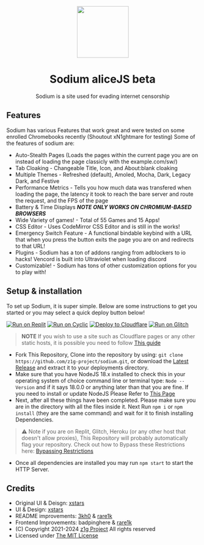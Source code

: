 <div>
  <p align="center">
    <img src="./public/assets/img/logo.svg" height="135" width="135">
  </p>
  <h1 align="center">Sodium aliceJS beta</h1>
  <p align="center">Sodium is a site used for evading internet censorship</p>
</div>

## Features

Sodium has various Features that work great and were tested on some enrolled Chromebooks recently (Shoutout xN1ghtmare for testing)
Some of the features of sodium are:

-   Auto-Stealth Pages (Loads the pages within the current page you are on instead of loading the page classicly with the example.com/sw/)
-   Tab Cloaking - Changeable Title, Icon, and About:blank cloaking
-   Multiple Themes - Refreshed (default), Amoled, Mocha, Dark, Legacy Dark, and Festive
-   Performance Metrics - Tells you how much data was transfered when loading the page, the latency it took to reach the bare server and route the request, and the FPS of the page
-   Battery & Time Displays **_NOTE ONLY WORKS ON CHROMIUM-BASED BROWSERS_**
-   Wide Variety of games! - Total of 55 Games and 15 Apps!
-   CSS Editor - Uses CodeMirror CSS Editor and is still in the works!
-   Emergency Switch Feature - A functional bindable keybind with a URL that when you press the button exits the page you are on and redirects to that URL!
-   Plugins - Sodium has a ton of addons ranging from adblockers to io hacks! Vencord is built into Ultraviolet when loading discord
-   Customizable! - Sodium has tons of other customization options for you to play with!

## Setup & installation

To set up Sodium, it is super simple. Below are some instructions to get you started or you may select a quick deploy button below!

[![Run on Replit](https://raw.githubusercontent.com/BinBashBanana/deploy-buttons/master/buttons/remade/replit.svg)](https://replit.com/github/z1g-project/Sodium)
[![Run on Cyclic](https://raw.githubusercontent.com/BinBashBanana/deploy-buttons/master/buttons/official/cyclic.svg)](https://app.cyclic.sh/api/app/deploy/z1g-project/Sodium)
[![Deploy to Cloudflare](https://raw.githubusercontent.com/z1g-project/terbium/main/static/resources/cflogo.png)](https://github.com/z1g-project/Terbium/wiki/Deploy-to-Cloudflare-Pages)
[![Run on Glitch](https://raw.githubusercontent.com/BinBashBanana/deploy-buttons/master/buttons/official/glitch.svg)](https://glitch.com/edit/#!/import/github/z1g-project/Sodium)

> **NOTE** If you wish to use a site such as Cloudflare pages or any other static hosts, it is possible you need to follow [This guide](static-hosting.md)

-   Fork This Repository, Clone into the repository by using: `git clone https://github.com/z1g-project/sodium.git`, or download the [Latest Release](https://github.com/z1g-project/sodium/releases) and extract it to your deployments directory.
-   Make sure that you have NodeJS 18.x installed to check this in your operating system of choice command line or terminal type: `Node --Version` and if it says 18.0.0 or anything later than that you are fine. If you need to install or update NodeJS Please Refer to [This Page](https://nodejs.org/en/download)
-   Next, after all these things have been completed. Please make sure you are in the directory with all the files inside it. Next Run `npm i` or `npm install` (they are the same command) and wait for it to finish installing Dependencies.

> ⚠️ Note if you are on Replit, Glitch, Heroku (or any other host that doesn't allow proxies), This Repository will probably automatically flag your repository. Check out how to Bypass these Restrictions here: [Bypassing Restrictions](https://github.com/holy-unblocker/website-aio/wiki/Circumventing-deployment-restrictions)

-   Once all dependencies are installed you may run `npm start` to start the HTTP Server.

## Credits

-   Original UI & Deisgn: [xstars](https://github.com/notplayingallday383)
-   UI & Design: [xstars](https://github.com/notplayingallday383)
-   README improvements: [3kh0](https://github.com/3kh0) & [rare1k](https://github.com/uhidontkno)
-   Frontend Improvements: badpinghere & [rare1k](https://github.com/uhidontkno)
-   (C) Copyright 2021-2024 [z1g Project](https://github.com/z1g-project/) All rights reserved
-   Licensed under [The MIT License](https://github.com/z1g-project/sodium/blob/master/LICENSE.txt)

